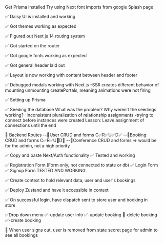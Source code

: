 Get Prisma installed
Try using Next font imports from google
Splash page

✅ Daisy UI is installed and working

✅ Got themes working as expected

✅ Figured out Next.js 14 routing system

✅ Got started on the router

✅ Got google fonts working as expected

✅ Got general header laid out

✅ Layout is now working with content between header and footer

✅ Debugged modals working with Next.js
-SSR creates different behavior of mounting unmounting createPortals, meaning animations were not firing

✅ Setting up Prisma

✅ Seeding the database
What was the problem? Why weren't the seedings working?
-Inconsistent pluralization of relationship assignments
-trying to connect before instances were created
Lesson: Leave assignment of connections until the end

🔲 Backend Routes
--🔲User CRUD and forms C✅R✅U✅D✅
--🔲Booking CRUD and forms C✅R✅U🔲D🔲
--🔲Conference CRUD and forms => would be for the admin, not a high priority

✅ Copy and paste Next/Auth functionality
✅ Tested and working

✅ Registration Form (Form only, not connected to state or db)
✅ Login Form
✅ Signup Form TESTED AND WORKING

✅ Create context to hold relevant data, user and user's bookings

✅ Deploy Zustand and have it accessible in context

✅ On successful login, have dispatch sent to store user and booking in store

✅Drop down menu
✅-update user info
✅-update booking
🔲-delete booking
✅-create booking

🔲 When user signs out, user is removed from state
secret page for admin to see all bookings
